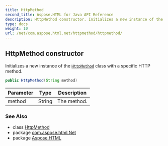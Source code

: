 ```yaml
---
title: HttpMethod
second_title: Aspose.HTML for Java API Reference
description: HttpMethod constructor. Initializes a new instance of the HttpMethod class with a specific HTTP method
type: docs
weight: 10
url: /net/com.aspose.html.net/httpmethod/httpmethod/
---
```

## HttpMethod constructor

Initializes a new instance of the [`HttpMethod`](../) class with a specific HTTP method.

```java
public HttpMethod(String method)
```

| Parameter | Type | Description |
| --- | --- | --- |
| method | String | The method. |

### See Also

* class [HttpMethod](../)
* package [com.aspose.html.Net](../../httpmethod/)
* package [Aspose.HTML](../../../)
